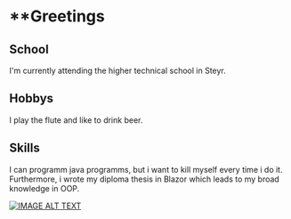 
# **Greetings

## School 
I'm currently attending the higher technical school in Steyr.

## Hobbys
I play the flute and like to drink beer.

## Skills

I can programm java programms, but i want to kill myself every time i do it.
Furthermore, i wrote my diploma thesis in Blazor which leads to my broad knowledge in OOP.

[![IMAGE ALT TEXT](http://img.youtube.com/vi/dQw4w9WgXcQ/0.jpg)](http://www.youtube.com/watch?v=dQw4w9WgXcQ "Video Title")



